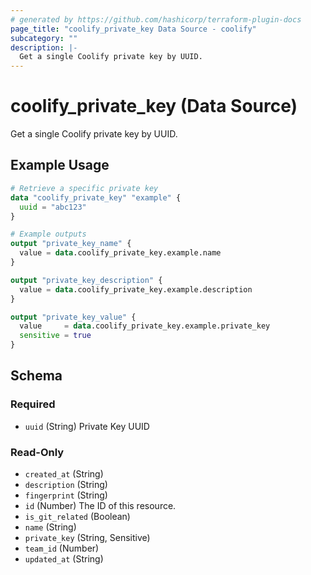 ```yaml
---
# generated by https://github.com/hashicorp/terraform-plugin-docs
page_title: "coolify_private_key Data Source - coolify"
subcategory: ""
description: |-
  Get a single Coolify private key by UUID.
---
```


# coolify_private_key (Data Source)

Get a single Coolify private key by UUID.

## Example Usage

```terraform
# Retrieve a specific private key
data "coolify_private_key" "example" {
  uuid = "abc123"
}

# Example outputs
output "private_key_name" {
  value = data.coolify_private_key.example.name
}

output "private_key_description" {
  value = data.coolify_private_key.example.description
}

output "private_key_value" {
  value     = data.coolify_private_key.example.private_key
  sensitive = true
}
```

<!-- schema generated by tfplugindocs -->
## Schema

### Required

- `uuid` (String) Private Key UUID

### Read-Only

- `created_at` (String)
- `description` (String)
- `fingerprint` (String)
- `id` (Number) The ID of this resource.
- `is_git_related` (Boolean)
- `name` (String)
- `private_key` (String, Sensitive)
- `team_id` (Number)
- `updated_at` (String)

